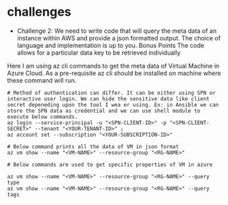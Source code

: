 # challenges
- Challenge 2: We need to write code that will query the meta data of an instance within AWS and provide a
json formatted output. The choice of language and implementation is up to you.
Bonus Points
The code allows for a particular data key to be retrieved individually

Here I am using az cli commands to get the meta data of Virtual Machine in Azure Cloud. As a pre-requisite az cli should be installed on machine where these command will run.

```
# Method of authentication can differ. It can be either using SPN or interactive user login. We can hide the sensitive data like client secret depeneding upon the tool I wea er using. Ex: in Ansible we can store the SPN data as credential and we can use shell module to execute below commands.
az login --service-principal -u "<SPN-CLIENT-ID>" -p "<SPN-CLIENT-SECRET>" --tenant "<YOUR-TENANT-ID>" ;
az account set --subscription "<YOUR-SUBSCRIPTION-ID>"

# Below command prints all the data of VM in json format
az vm show --name "<VM-NAME>" --resource-group "<RG-NAME>"

# Below commands are used to get specific properties of VM in azure

az vm show --name "<VM-NAME>" --resource-group "<RG-NAME>" --query type
az vm show --name "<VM-NAME>" --resource-group "<RG-NAME>" --query tags
```
